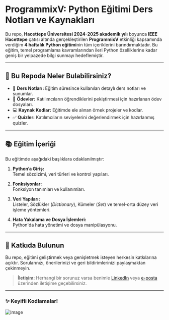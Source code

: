 # ProgrammixV: Python Eğitimi Ders Notları ve Kaynakları

Bu repo, **Hacettepe Üniversitesi 2024-2025 akademik yılı** boyunca **IEEE Hacettepe** çatısı altında gerçekleştirilen **ProgrammixV** etkinliği kapsamında verdiğim **4 haftalık Python eğitimi**nin tüm içeriklerini barındırmaktadır. Bu eğitim, temel programlama kavramlarından ileri Python özelliklerine kadar geniş bir yelpazede bilgi sunmayı hedeflemiştir.

---

## 📂 Bu Repoda Neler Bulabilirsiniz?
- 📘 **Ders Notları:** Eğitim süresince kullanılan detaylı ders notları ve sunumlar.
- 📝 **Ödevler:** Katılımcıların öğrendiklerini pekiştirmesi için hazırlanan ödev dosyaları.
- 💻 **Kaynak Kodlar:** Eğitimde ele alınan örnek projeler ve kodlar.
- ✅ **Quizler:** Katılımcıların seviyelerini değerlendirmek için hazırlanmış quizler.

---

## 📚 Eğitim İçeriği

Bu eğitimde aşağıdaki başlıklara odaklanılmıştır:

1. **Python’a Giriş:**  
   Temel sözdizimi, veri türleri ve kontrol yapıları.

2. **Fonksiyonlar:**  
   Fonksiyon tanımları ve kullanımları.

3. **Veri Yapıları:**  
   Listeler, Sözlükler (*Dictionary*), Kümeler (*Set*) ve temel-orta düzey veri işleme yöntemleri.

4. **Hata Yakalama ve Dosya İşlemleri:**  
   Python'da hata yönetimi ve dosya manipülasyonu.

---

## 🤝 Katkıda Bulunun

Bu repo, eğitimi geliştirmek veya genişletmek isteyen herkesin katkılarına açıktır. Sorularınızı, önerilerinizi ve geri bildirimlerinizi paylaşmaktan çekinmeyin.

> **İletişim:** Herhangi bir sorunuz varsa benimle [LinkedIn](https://www.linkedin.com/in/k-%C3%A7a%C4%9Fr%C4%B1-kuzaytepe-b23a21225/) veya [e-posta](mailto:kuzaytepecagri@gmail.com) üzerinden iletişime geçebilirsiniz.  

---

### ✨ Keyifli Kodlamalar!
![image](https://github.com/user-attachments/assets/0435393a-20ad-4b47-afb5-96c2cc6b62c5)

